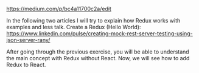 https://medium.com/p/bc4a11700c2a/edit

In the following two articles I will try to explain how Redux works with examples and less talk.
Create a Redux (Hello World): https://www.linkedin.com/pulse/creating-mock-rest-server-testing-using-json-server-rany/

After going through the previous exercise, you will be able to understand the main concept with Redux without React. Now, we will see how to add Redux to React.